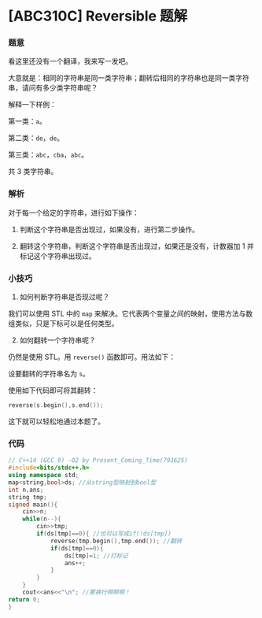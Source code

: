 # [ABC310C] Reversible 题解

### 题意

看这里还没有一个翻译，我来写一发吧。

大意就是：相同的字符串是同一类字符串；翻转后相同的字符串也是同一类字符串，请问有多少类字符串呢？

解释一下样例：

第一类：`a`。

第二类：`de`，`de`。

第三类：`abc`，`cba`，`abc`。

共 $3$ 类字符串。

### 解析

对于每一个给定的字符串，进行如下操作：

1. 判断这个字符串是否出现过，如果没有，进行第二步操作。

1. 翻转这个字符串，判断这个字符串是否出现过，如果还是没有，计数器加 $1$ 并标记这个字符串出现过。

### 小技巧

1. 如何判断字符串是否现过呢？

我们可以使用 STL 中的 `map` 来解决。它代表两个变量之间的映射，使用方法与数组类似，只是下标可以是任何类型。

2. 如何翻转一个字符串呢？

仍然是使用 STL。用 `reverse()` 函数即可。用法如下：

设要翻转的字符串名为 `s`。

使用如下代码即可将其翻转：

```cpp
reverse(s.begin(),s.end());
```

这下就可以轻松地通过本题了。

### 代码

```cpp
// C++14 (GCC 9) -O2 by Present_Coming_Time(793625)
#include<bits/stdc++.h>
using namespace std; 
map<string,bool>ds; //从string型映射到bool型 
int n,ans;
string tmp;
signed main(){
	cin>>n;
	while(n--){
		cin>>tmp;
		if(ds[tmp]==0){ //也可以写成if(!ds[tmp]) 
			reverse(tmp.begin(),tmp.end()); //翻转 
			if(ds[tmp]==0){
				ds[tmp]=1; //打标记 
				ans++;
			}
		}
	}
	cout<<ans<<"\n"; //要换行啊啊啊！ 
return 0;	
}
```
